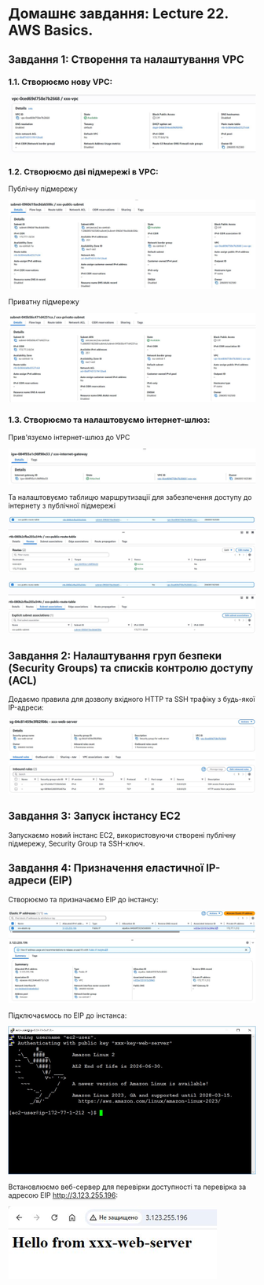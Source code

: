# Домашнє завдання: Lecture 22\. AWS Basics.

## Завдання 1: Створення та налаштування VPC

### 1.1. Створюємо нову VPC:

![001](xxx-vps.jpg)


### 1.2. Створюємо дві підмережі в VPC:

Публічну підмережу

![002](xxx-public-subnet.jpg)

Приватну підмережу

![003](xxx-private-subnet.jpg)


### 1.3. Створюємо та налаштовуємо інтернет-шлюз:

Прив'язуємо інтернет-шлюз до VPC

![004](xxx-internet-gateway.jpg)

Та налаштовуємо таблицю маршрутизації для забезпечення доступу до інтернету з публічної підмережі

![005](xxx-public-route-table-routes.jpg)

![006](xxx-public-route-table-subnet.jpg)

## Завдання 2: Налаштування груп безпеки (Security Groups) та списків контролю доступу (ACL)

Додаємо правила для дозволу вхідного HTTP та SSH трафіку з будь-якої IP-адреси:

![007](xxx-sg-web-server.jpg)


## Завдання 3: Запуск інстансу EC2

Запускаємо новий інстанс EC2, використовуючи створені публічну підмережу, Security Group та SSH-ключ.


## Завдання 4: Призначення еластичної IP-адреси (EIP)

Створюємо та призначаємо EIP до інстансу:

![008](xxx-elastic-ip.jpg)

Підключаємось по EIP до інстанса:

![009](xxx-terminal.jpg)

Встановлюємо веб-сервер для перевірки доступності та перевірка за адресою EIP http://3.123.255.196:

![010](xxx-hello.jpg)
